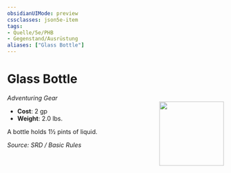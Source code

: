 ```yaml
---
obsidianUIMode: preview
cssclasses: json5e-item
tags:
- Quelle/5e/PHB
- Gegenstand/Ausrüstung
aliases: ["Glass Bottle"]
---
```

# Glass Bottle
*Adventuring Gear*  
<img src="Symbolik/Gegenstände.webp" align="right" width="150">
- **Cost**: 2 gp
- **Weight**: 2.0 lbs.

A bottle holds 1½ pints of liquid.

*Source: SRD / Basic Rules*